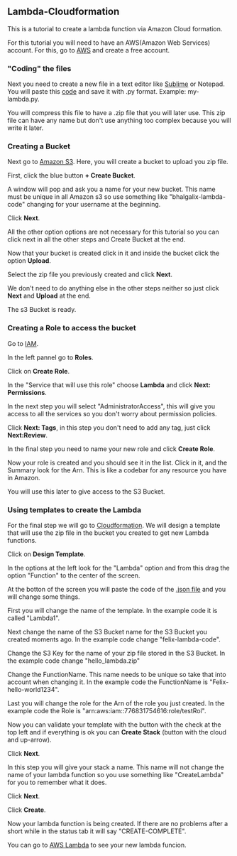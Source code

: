 <h2> Lambda-Cloudformation </h2>

This is a tutorial to create a lambda function via Amazon Cloud formation.

For this tutorial you will need to have an AWS(Amazon Web Services) account. For this, go to <a href="https://aws.amazon.com/" target="_blank">AWS</a> and create a free account.

<h3>"Coding" the files</h3>


Next you need to create a new file in a text editor like <a href="https://www.sublimetext.com/" target="_blank">Sublime</a> or Notepad. You will paste this <a href="https://github.com/bhalgalix/Lambda-Cloudformation/blob/master/hello-world-lambda.py" target="_blank">code</a> and save it with .py format. Example: my-lambda.py.

You will compress this file to have a .zip file that you will later use. This zip file can have any name but don't use anything too complex because you will write it later.

<h3>Creating a Bucket</h3>

Next go to <a href="https://s3.console.aws.amazon.com/s3/" target="_blank">Amazon S3</a>. Here, you will create a bucket to upload you zip file.

First, click the blue button **+ Create Bucket**.

A window will pop and ask you a name for your new bucket. This name must be unique in all Amazon s3 so use something like "bhalgalix-lambda-code" changing for your username at the beginning. 

Click **Next**.

All the other option options are not necessary for this tutorial so you can click next in all the other steps and Create Bucket at the end.

Now that your bucket is created click in it and inside the bucket click the option **Upload**.

Select the zip file you previously created and click **Next**.

We don't need to do anything else in the other steps neither so just click **Next** and **Upload** at the end.

The s3 Bucket is ready.

<h3> Creating a Role to access the bucket </h3>

Go to <a href="https://console.aws.amazon.com/iam/" target="_blank">IAM</a>.

In the left pannel go to **Roles**. 

Click on **Create Role**.

In the "Service that will use this role" choose **Lambda** and click **Next: Permissions**.

In the next step you will select "AdministratorAccess", this will give you access to all the services so you don't worry about permission policies.

Click **Next: Tags**, in this step you don't need to add any tag, just click **Next:Review**.

In the final step you need to name your new role and click **Create Role**. 

Now your role is created and you should see it in the list. Click in it, and the Summary look for the Arn. This is like a codebar for any resource you have in Amazon.

You will use this later to give access to the S3 Bucket.

<h3> Using templates to create the Lambda </h3>

For the final step we will go to <a href="https://console.aws.amazon.com/cloudformation/
" target="_blank">Cloudformation</a>. We will design a template that will use the zip file in the bucket you created to get new Lambda functions. 

Click on **Design Template**.

In the options at the left look for the "Lambda" option and from this drag the option "Function" to the center of the screen.

At the botton of the screen you will paste the code of the <a href="https://github.com/bhalgalix/Lambda-Cloudformation/blob/master/code.json" target="_blank">.json file</a> and you will change some things.

First you will change the name of the template. In the example code it is called "Lambda1".

Next change the name of the S3 Bucket name for the S3 Bucket you created moments ago. In the example code change "felix-lambda-code".

Change the S3 Key for the name of your zip file stored in the S3 Bucket. In the example code change "hello_lambda.zip"

Change the FunctionName. This name needs to be unique so take that into account when changing it. In the example code the FunctionName is "Felix-hello-world1234".

Last you will change the role for the Arn of the role you just created. In the example code the Role is "arn:aws:iam::776831754616:role/testRol".

Now you can validate your template with the button with the check at the top left and if everything is ok you can **Create Stack** (button with the cloud and up-arrow).

Click **Next**.

In this step you will give your stack a name. This name will not change the name of your lambda function so you use something like "CreateLambda" for you to remember what it does.

Click **Next**.

Click **Create**.

Now your lambda function is being created. If there are no problems after a short while in the status tab it will say "CREATE-COMPLETE".

You can go to <a href="https://console.aws.amazon.com/lambda/" target="_blank">AWS Lambda</a> to see your new lambda funcion.





